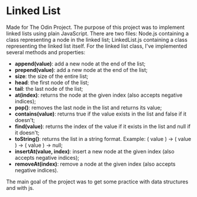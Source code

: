 # Linked List

Made for The Odin Project.
The purpose of this project was to implement linked lists using plain JavaScript. There are two files: Node.js containing a class representing a node in the linked list; LinkedList.js containing a class representing the linked list itself. For the linked list class, I've implemented several methods and properties:

- **append(value)**: add a new node at the end of the list;
- **prepend(value)**: add a new node at the end of the list;
- **size**: the size of the entire list;
- **head**: the first node of the list;
- **tail**: the last node of the list;
- **at(index)**: returns the node at the given index (also accepts negative indices);
- **pop()**: removes the last node in the list and returns its value;
- **contains(value)**: returns true if the value exists in the list and false if it doesn't;
- **find(value)**: returns the index of the value if it exists in the list and null if it doesn't;
- **toString()**: returns the list in a string format. Example: ( value ) -> ( value ) -> ( value ) -> null;
- **insertAt(value, index)**: insert a new node at the given index (also accepts negative indices);
- **removeAt(index)**: remove a node at the given index (also accepts negative indices).

The main goal of the project was to get some practice with data structures and with js.
